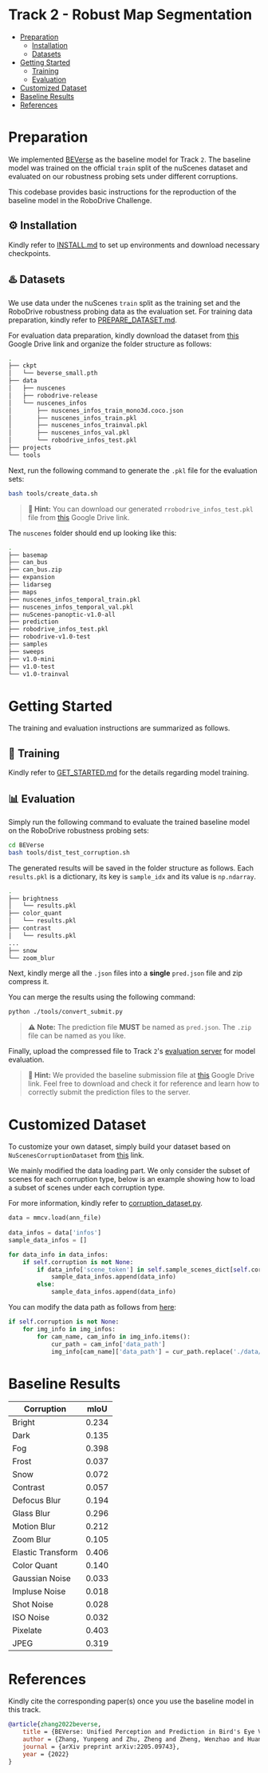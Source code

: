 # Track 2 - Robust Map Segmentation

- [Preparation](#preparation)
  - [Installation](#gear-installation)
  - [Datasets](#hotsprings-datasets)
- [Getting Started](#getting-started)
  - [Training](#rocket-training)
  - [Evaluation](#bar_chart-evaluation)
- [Customized Dataset](#customized-dataset)
- [Baseline Results](#baseline-results)
- [References](#references)


# Preparation

We implemented [BEVerse](https://arxiv.org/abs/2205.09743) as the baseline model for Track `2`. The baseline model was trained on the official `train` split of the nuScenes dataset and evaluated on our robustness probing sets under different corruptions.

This codebase provides basic instructions for the reproduction of the baseline model in the RoboDrive Challenge.


## :gear: Installation

Kindly refer to [INSTALL.md](BEVerse/docs/installation.md) to set up environments and download necessary checkpoints.

## :hotsprings: Datasets

We use data under the nuScenes `train` split as the training set and the RoboDrive robustness probing data as the evaluation set. For training data preparation, kindly refer to [PREPARE_DATASET.md](BEVerse/docs/data_preparation.md). 

For evaluation data preparation, kindly download the dataset from [this](https://drive.google.com/file/d/1FEiBlX9SV69DEaHVfpKcWjkTZQAVSfvw/view?usp=drive_link) Google Drive link and organize the folder structure as follows:

```bash
.
├── ckpt
│   └── beverse_small.pth
├── data
│   ├── nuscenes
│   ├── robodrive-release
│   └── nuscenes_infos
│       ├── nuscenes_infos_train_mono3d.coco.json
│       ├── nuscenes_infos_train.pkl
│       ├── nuscenes_infos_trainval.pkl
│       ├── nuscenes_infos_val.pkl
│       └── robodrive_infos_test.pkl
├── projects
└── tools
```

Next, run the following command to generate the `.pkl` file for the evaluation sets:

```bash
bash tools/create_data.sh
```

> **:blue_car: Hint:** You can download our generated `rrobodrive_infos_test.pkl` file from [this](https://drive.google.com/drive/u/4/folders/1fd1SCkS2uB1l4PS8S5Le1i4q32X2u8PQ) Google Drive link.


The `nuscenes` folder should end up looking like this:

```bash
.
├── basemap
├── can_bus
├── can_bus.zip
├── expansion
├── lidarseg
├── maps
├── nuscenes_infos_temporal_train.pkl
├── nuscenes_infos_temporal_val.pkl
├── nuScenes-panoptic-v1.0-all
├── prediction
├── robodrive_infos_test.pkl
├── robodrive-v1.0-test
├── samples
├── sweeps
├── v1.0-mini
├── v1.0-test
└── v1.0-trainval
```



# Getting Started

The training and evaluation instructions are summarized as follows.

## :rocket: Training

Kindly refer to [GET_STARTED.md](BEVerse/docs/getting_started.md) for the details regarding model training.


## :bar_chart: Evaluation

Simply run the following command to evaluate the trained baseline model on the RoboDrive robustness probing sets:

```bash
cd BEVerse
bash tools/dist_test_corruption.sh
```

The generated results will be saved in the folder structure as follows. Each `results.pkl` is a dictionary, its key is `sample_idx` and its value is `np.ndarray`.

```bash
.
├── brightness
│   └── results.pkl
├── color_quant
│   └── results.pkl
├── contrast
│   └── results.pkl
...
├── snow
└── zoom_blur
```

Next, kindly merge all the `.json` files into a **single** `pred.json` file and zip compress it.

You can merge the results using the following command:
```bash
python ./tools/convert_submit.py
```
> **:warning: Note:** The prediction file **MUST** be named as `pred.json`. The `.zip` file can be named as you like.

Finally, upload the compressed file to Track `2`'s [evaluation server](https://codalab.lisn.upsaclay.fr/competitions/17062) for model evaluation.

> **:blue_car: Hint:** We provided the baseline submission file at [this](https://drive.google.com/drive/folders/1fd1SCkS2uB1l4PS8S5Le1i4q32X2u8PQ?usp=drive_link) Google Drive link. Feel free to download and check it for reference and learn how to correctly submit the prediction files to the server.


# Customized Dataset

To customize your own dataset, simply build your dataset based on `NuScenesCorruptionDataset` from [this](./BEVerse/projects/mmdet3d_plugin/datasets/corruption_dataset.py#18) link.

We mainly modified the data loading part. We only consider the subset of scenes for each corruption type, below is an example showing how to load a subset of scenes under each corruption type.

For more information, kindly refer to [corruption_dataset.py](BEVerse/projects/mmdet3d_plugin/datasets/robodrive_dataset.py).


```python
data = mmcv.load(ann_file)
        
data_infos = data['infos']
sample_data_infos = []

for data_info in data_infos:
    if self.corruption is not None:
        if data_info['scene_token'] in self.sample_scenes_dict[self.corruption]:
            sample_data_infos.append(data_info)
        else:
            sample_data_infos.append(data_info)
```

You can modify the data path as follows from [here](BEVerse/projects/mmdet3d_plugin/datasets/robodrive_dataset.py#L405):

```python
if self.corruption is not None:
    for img_info in img_infos:
        for cam_name, cam_info in img_info.items():
            cur_path = cam_info['data_path']
            img_info[cam_name]['data_path'] = cur_path.replace('./data/nuscenes', osp.join(self.corruption_root, self.corruption))
```


# Baseline Results

| Corruption        | mIoU  |
| ----------------- | ----- |
| Bright            | 0.234 |
| Dark              | 0.135 |
| Fog               | 0.398 |
| Frost             | 0.037 |
| Snow              | 0.072 |
| Contrast          | 0.057 |
| Defocus Blur      | 0.194 |
| Glass Blur        | 0.296 |
| Motion Blur       | 0.212 |
| Zoom Blur         | 0.105 |
| Elastic Transform | 0.406 |
| Color Quant       | 0.140 |
| Gaussian Noise    | 0.033 |
| Impluse Noise     | 0.018 |
| Shot Noise        | 0.028 |
| ISO Noise         | 0.032 |
| Pixelate          | 0.403 |
| JPEG              | 0.319 |


# References

Kindly cite the corresponding paper(s) once you use the baseline model in this track.
```bibtex
@article{zhang2022beverse,
    title = {BEVerse: Unified Perception and Prediction in Bird's Eye View for Vision-Centric Autonomous Driving},
    author = {Zhang, Yunpeng and Zhu, Zheng and Zheng, Wenzhao and Huang, Junjie and Huang, Guan and Zhou, Jie and Lu, Jiwen},
    journal = {arXiv preprint arXiv:2205.09743},
    year = {2022}
}
```
